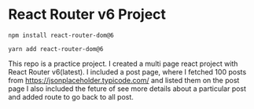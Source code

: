 # React Router v6 Project

``npm install react-router-dom@6``

``yarn add react-router-dom@6``

This repo is a practice project. I created a multi page react project with React Router v6(latest).
I included a post page, where I fetched 100 posts from https://jsonplaceholder.typicode.com/ and listed them on the post page
I also included the feture of see more details about a particular post and added route to go back to all post.

